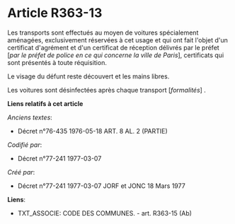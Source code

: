 # Article R363-13

Les transports sont effectués au moyen de voitures spécialement aménagées, exclusivement réservées à cet usage et qui ont
fait l'objet d'un certificat d'agrément et d'un certificat de réception délivrés par le préfet [*par le préfet de police en
ce qui concerne la ville de Paris*], certificats qui sont présentés à toute réquisition.

Le visage du défunt reste découvert et les mains libres.

Les voitures sont désinfectées après chaque transport [*formalités*] .

**Liens relatifs à cet article**

_Anciens textes_:

  - Décret n°76-435 1976-05-18 ART. 8 AL. 2 (PARTIE)

_Codifié par_:

  - Décret n°77-241 1977-03-07

_Créé par_:

  - Décret n°77-241 1977-03-07 JORF et JONC 18 Mars 1977

**Liens**:

  - TXT_ASSOCIE: CODE DES COMMUNES. - art. R363-15 (Ab)
